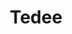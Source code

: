 ---
guid: 2017
title: Tedee
category: Tedee
description: "Découvrir les racines de Tedee nous amène à un récit qui entremêle le passé et le présent. Le nom de marque « Tedee » est un clin d’œil contemporain à l’ingéniosité de Théodore de Samos, un illustre inventeur de la Grèce antique connu pour ses contributions significatives à l’artisanat et à la technologie. Les créations de Théodore, notamment le concept de clé, ont révolutionné la sécurité à son époque.
 
Les fondateurs, inspirés par l’esprit novateur de Theodorus, ont vu un reflet de sa philosophie pionnière dans leur technologie de pointe en matière de serrures intelligentes. En nommant leur entreprise « Tedee », ils ont cherché à résumer l’essence de l’héritage de Theodorus dans un nom qui résonnerait à travers les âges. Il s’agissait d’un choix délibéré, reliant les points de l’histoire ancienne à une marque moderne, symbolisant une lignée de sécurité et d’innovation.
 
Le nom « Tedee » est donc plus qu’une étiquette ; c'est un hommage. Il représente un pont entre la sagesse de l’innovation grecque antique et l’avant-garde de la technologie actuelle de la maison intelligente. Chaque serrure intelligente Tedee témoigne de l’histoire d’origine de l’entreprise, une histoire qui rend hommage au statut légendaire de Theodorus en tant que protecteur de ce qui a de la valeur. Cette lignée claire de Theodorus à « Tedee » définit l’identité de la marque : une fusion d’inspiration historique et d’innovation contemporaine."
url: "https://tedee.com/blog/"
locale: fr_FR
sitemap:
  changefreq: #always hourly daily weekly monthly yearly never
  exclude: #'yes' or 'no'
  priority: #between 0.0 to 1.0, 1.0 high priority
  lastmod: # date to end modification
---